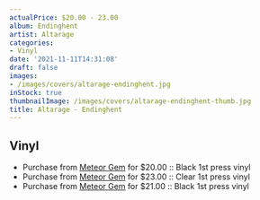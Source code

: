```yaml
---
actualPrice: $20.00 - 23.00
album: Endinghent
artist: Altarage
categories:
- Vinyl
date: '2021-11-11T14:31:08'
draft: false
images:
- /images/covers/altarage-endinghent.jpg
inStock: true
thumbnailImage: /images/covers/altarage-endinghent-thumb.jpg
title: Altarage - Endinghent
---
```


## Vinyl
* Purchase from [Meteor Gem](https://meteor-gem.com/products/altarage-endinghent) for $20.00 :: Black 1st press vinyl
* Purchase from [Meteor Gem](https://meteor-gem.com/products/altarage-endinghent) for $23.00 :: Clear 1st press vinyl
* Purchase from [Meteor Gem](https://meteor-gem.com/products/altarage-endinghent-lp) for $21.00 :: Black 1st press vinyl
